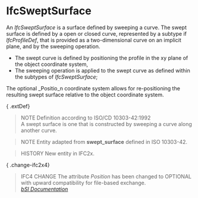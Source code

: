 IfcSweptSurface
===============
An _IfcSweptSurface_ is a surface defined by sweeping a curve. The swept
surface is defined by a open or closed curve, represented by a subtype if
_IfcProfileDef_, that is provided as a two-dimensional curve on an implicit
plane, and by the sweeping operation.  
  
* The swept curve is defined by positioning the profile in the xy plane of the object coordinate system,   
* The sweeping operation is applied to the swept curve as defined within the subtypes of _IfcSweptSurface_;  
  
The optional _Positio_n coordinate system allows for re-positioning the
resulting swept surface relative to the object coordinate system.  
  
{ .extDef}  
> NOTE  Definition according to ISO/CD 10303-42:1992  
> A swept surface is one that is constructed by sweeping a curve along another
> curve.  
  
> NOTE  Entity adapted from **swept_surface** defined in ISO 10303-42.  
  
> HISTORY  New entity in IFC2x.  
  
{ .change-ifc2x4}  
> IFC4 CHANGE  The attribute _Position_ has been changed to OPTIONAL with
> upward compatibility for file-based exchange.  
[ _bSI
Documentation_](https://standards.buildingsmart.org/IFC/DEV/IFC4_2/FINAL/HTML/schema/ifcgeometryresource/lexical/ifcsweptsurface.htm)


